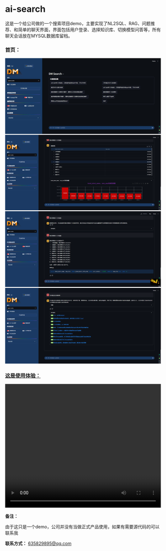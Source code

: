 # ai-search
这是一个给公司做的一个搜索项目demo，主要实现了NL2SQL、RAG、问题推荐、和简单的聊天界面，界面包括用户登录、选择知识库、切换模型问答等，所有聊天会话放在MYSQL数据库留档。


### 首页：
![首页界面](preview/推荐界面.jpg)
![图表能力](preview/图表能力.png)
![NL2SQL](preview/nl2sql.png)
![问答](preview/问答.png)


### [这是使用体验：](preview/使用流程.mp4)

<video width="100%" height="400" controls>
  <source src="preview/使用流程.mp4" type="video/mp4">
</video>



**备注：**

由于这只是一个demo，公司并没有当做正式产品使用，如果有需要源代码的可以联系我

**联系方式：** 635829895@qq.com
